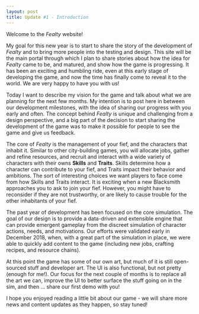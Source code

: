 ```yaml
---
layout: post
title: Update #1 - Introduction
---
```


Welcome to the *Fealty* website!

My goal for this new year is to start to share the story of the development of *Fealty* and to bring more people into the testing and design. This site will be the main portal through which I plan to share stories about how the idea for *Fealty* came to be, and matured, and show how the game is progressing. It has been an exciting and humbling ride, even at this early stage of developing the game, and now the time has finally come to reveal it to the world. We are very happy to have you with us!

Today I want to describe my vision for the game and talk about what we are planning for the next few months. My intention is to post here in between our development milestones, with the idea of sharing our progress with you early and often. The concept behind *Fealty* is unique and challenging from a design perspective, and a big part of the decision to start sharing the development of the game was to make it possible for people to see the game and give us feedback.

The core of *Fealty* is the management of your fief, and the characters that inhabit it. Similar to other city-building games, you will allocate jobs, gather and refine resources, and recruit and interact with a wide variety of characters with their owns **Skills** and **Traits**.  Skills determine how a character can contribute to your fief, and Traits impact their behavior and ambitions. The sort of interesting choices we want players to face come from how Skills and Traits interact. It is exciting when a new Blacksmith approaches you to ask to join your fief. However, you might have to reconsider if they are not trustworthy, or are likely to cause trouble for the other inhabitants of your fief.

The past year of development has been focused on the core simulation. The goal of our design is to provide a data-driven and extensible engine that can provide emergent gameplay from the discreet simulation of character actions, needs, and motivations. Our efforts were validated early in December 2018, when, with a great part of the simulation in place, we were able to quickly add content to the game (including new jobs, crafting recipes, and resource chains).

At this point the game has some of our own art, but much of it is still open-sourced stuff and developer art. The UI is also functional, but not pretty (enough for me!). Our focus for the next couple of months is to replace all the art we can, improve the UI to better surface the stuff going on in the sim, and then ... share our first demo with you!

I hope you enjoyed reading a little bit about our game - we will share more news and content updates as they happen, so stay tuned!
